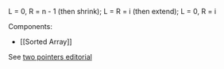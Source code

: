 L = 0, R = n - 1 (then shrink);
L = R = i (then extend);
L = 0, R = i

Components:
- [[Sorted Array]]

See [two pointers editorial](https://www.geeksforgeeks.org/two-pointers-technique/)
